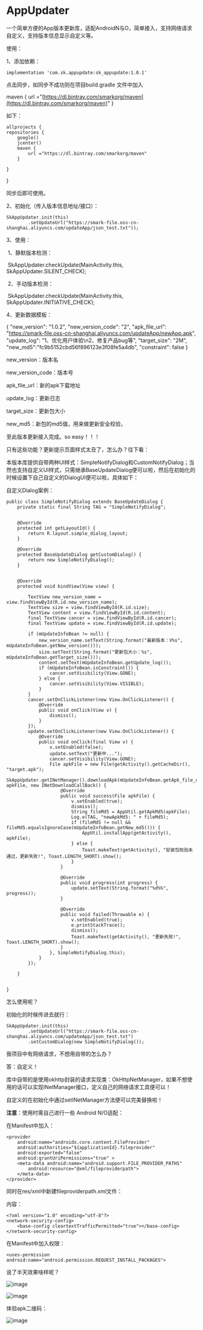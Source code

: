 # AppUpdater

一个简单方便的App版本更新库，适配AndroidN与O，简单接入，支持网络请求自定义，支持版本信息显示自定义等。

使用：

1、添加依赖：

```
implementation 'com.sk.appupdate:sk_appupdate:1.0.1'
```

点击同步，如同步不成功则在项目build.gradle 文件中加入 

maven { url ="[https://dl.bintray.com/smarkorg/maven](https://dl.bintray.com/smarkorg/maven)" } 

如下：

```
allprojects {
repositories {
    google()
    jcenter()
    maven {
        url ="https://dl.bintray.com/smarkorg/maven"
    }
    
}
```

}

同步后即可使用。



2、初始化（传入版本信息地址/接口）：

```
SkAppUpdater.init(this)
        .setUpdateUrl("https://smark-file.oss-cn-shanghai.aliyuncs.com/updateApp/json_test.txt"));
```

3、使用：

​	1、静默版本检测：

​	SkAppUpdater.checkUpdate(MainActivity.this, SkAppUpdater.SILENT_CHECK);

​	2、手动版本检测：

​	SkAppUpdater.checkUpdate(MainActivity.this, SkAppUpdater.INITIATIVE_CHECK);

4、更新数据模板：

{
  "new_version": "1.0.2",
  "new_version_code": "2",
  "apk_file_url": "https://smark-file.oss-cn-shanghai.aliyuncs.com/updateApp/newApp.apk",
  "update_log": "1、优化用户体验\n2、修复产品bug等",
  "target_size": "2M",
  "new_md5":"fc9b5152cbd56f896123e3f08fe5a4db",
  "constraint": false
}

new_version：版本名

new_version_code：版本号

apk_file_url：新的apk下载地址

update_log：更新日志

target_size：更新包大小

new_md5：新包的md5值，用来做更新安全校验，





至此版本更新接入完成。so easy！！！



只有这些功能？更新提示页面样式太丑了，怎么办？往下看：

本版本库提供自带两种UI样式：SimpleNotifyDialog和CustomNotifyDialog；当然也支持自定义UI样式，只需继承BaseUpdateDialog便可以啦，然后在初始化的时候设置下自己自定义的DialogUI便可以啦，具体如下：

自定义Dialog案例：

```
public class SimpleNotifyDialog extends BaseUpdateDialog {
    private static final String TAG = "SimpleNotifyDialog";


    @Override
    protected int getLayoutId() {
        return R.layout.simple_dialog_layout;
    }

    @Override
    protected BaseUpdateDialog getCustomDialog() {
        return new SimpleNotifyDialog();
    }


    @Override
    protected void bindView(View view) {

        TextView new_version_name = view.findViewById(R.id.new_version_name);
        TextView size = view.findViewById(R.id.size);
        TextView content = view.findViewById(R.id.content);
        final TextView cancer = view.findViewById(R.id.cancer);
        final TextView update = view.findViewById(R.id.update);

        if (mUpdateInfoBean != null) {
            new_version_name.setText(String.format("最新版本：V%s", mUpdateInfoBean.getNew_version()));
            size.setText(String.format("更新包大小：%s", mUpdateInfoBean.getTarget_size()));
            content.setText(mUpdateInfoBean.getUpdate_log());
            if (mUpdateInfoBean.isConstraint()) {
                cancer.setVisibility(View.GONE);
            } else {
                cancer.setVisibility(View.VISIBLE);
            }
        }
        cancer.setOnClickListener(new View.OnClickListener() {
            @Override
            public void onClick(View v) {
                dismiss();
            }
        });
        update.setOnClickListener(new View.OnClickListener() {
            @Override
            public void onClick(final View v) {
                v.setEnabled(false);
                update.setText("更新中...");
                cancer.setVisibility(View.GONE);
                File apkFile = new File(getActivity().getCacheDir(), "target.apk");
                SkAppUpdater.getINetManager().downloadApk(mUpdateInfoBean.getApk_file_url(), apkFile, new INetDownloadCallBack() {
                    @Override
                    public void success(File apkFile) {
                        v.setEnabled(true);
                        dismiss();
                        String fileMd5 = AppUtil.getApkMd5(apkFile);
                        Log.e(TAG, "newApkMd5: " + fileMd5);
                        if (fileMd5 != null && fileMd5.equalsIgnoreCase(mUpdateInfoBean.getNew_md5())) {
                            AppUtil.installApp(getActivity(), apkFile);
                        } else {
                            Toast.makeText(getActivity(), "安装包校验未通过，更新失败!", Toast.LENGTH_SHORT).show();
                        }
                    }

                    @Override
                    public void progress(int progress) {
                        update.setText(String.format("%d%%", progress));
                    }

                    @Override
                    public void failed(Throwable e) {
                        v.setEnabled(true);
                        e.printStackTrace();
                        dismiss();
                        Toast.makeText(getActivity(), "更新失败!", Toast.LENGTH_SHORT).show();
                    }
                }, SimpleNotifyDialog.this);
            }
        });

    }


}
```

怎么使用呢？

初始化的时候传进去就行：

```
SkAppUpdater.init(this)
        .setUpdateUrl("https://smark-file.oss-cn-shanghai.aliyuncs.com/updateApp/json_test.txt")
        .setCustomDialog(new SimpleNotifyDialog());
```



我项目中有网络请求，不想用自带的怎么办？

答：自定义！

库中自带的是使用okhttp封装的请求实现类：OkHttpNetManager，如果不想使用的话可以实现INetManager接口，定义自己的网络请求工具便可以！

自定义的在初始化中通过setINetManager方法便可以完美替换啦！



**注意**：使用时需自己进行一些  Android N/O适配：

在Manifest中加入：

```
<provider
    android:name="androidx.core.content.FileProvider"
    android:authorities="${applicationId}.fileprovider"
    android:exported="false"
    android:grantUriPermissions="true" >
    <meta-data android:name="android.support.FILE_PROVIDER_PATHS"
        android:resource="@xml/fileproviderpath">
    </meta-data>
</provider>
```

同时在res/xml中新建fileproviderpath.xml文件：

内容：

```
<?xml version="1.0" encoding="utf-8"?>
<network-security-config>
    <base-config cleartextTrafficPermitted="true"></base-config>
</network-security-config>
```

在Manifest中加入权限：

```
<uses-permission android:name="android.permission.REQUEST_INSTALL_PACKAGES">
```

说了半天效果啥样呢？

![image](./y1.png)

![image](./y2.png)

体验apk二维码：

![image](./ewm.png)